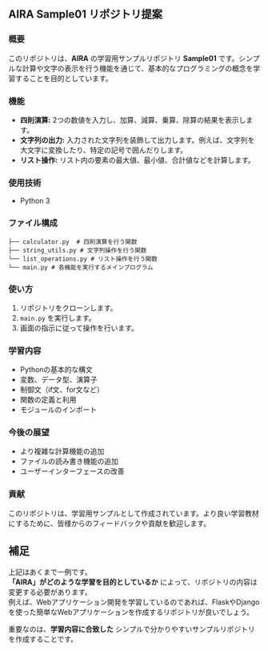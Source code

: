 ## AIRA Sample01 リポジトリ提案

### 概要

このリポジトリは、**AIRA** の学習用サンプルリポジトリ **Sample01** です。シンプルな計算や文字の表示を行う機能を通じて、基本的なプログラミングの概念を学習することを目的としています。

### 機能

* **四則演算:** 2つの数値を入力し、加算、減算、乗算、除算の結果を表示します。
* **文字列の出力:** 入力された文字列を装飾して出力します。例えば、文字列を大文字に変換したり、特定の記号で囲んだりします。
* **リスト操作:**  リスト内の要素の最大値、最小値、合計値などを計算します。

### 使用技術

* Python 3

### ファイル構成

```
├── calculator.py  # 四則演算を行う関数
├── string_utils.py # 文字列操作を行う関数
└── list_operations.py # リスト操作を行う関数
└── main.py # 各機能を実行するメインプログラム

```

### 使い方

1. リポジトリをクローンします。
2. `main.py` を実行します。
3. 画面の指示に従って操作を行います。

### 学習内容

* Pythonの基本的な構文
* 変数、データ型、演算子
* 制御文（if文、for文など）
* 関数の定義と利用
* モジュールのインポート

### 今後の展望

* より複雑な計算機能の追加
* ファイルの読み書き機能の追加
* ユーザーインターフェースの改善

### 貢献

このリポジトリは、学習用サンプルとして作成されています。より良い学習教材にするために、皆様からのフィードバックや貢献を歓迎します。


## 補足

上記はあくまで一例です。  
**「AIRA」がどのような学習を目的としているか** によって、リポジトリの内容は変更する必要があります。  
例えば、Webアプリケーション開発を学習しているのであれば、FlaskやDjangoを使った簡単なWebアプリケーションを作成するリポジトリが良いでしょう。 

重要なのは、**学習内容に合致した** シンプルで分かりやすいサンプルリポジトリを作成することです。
